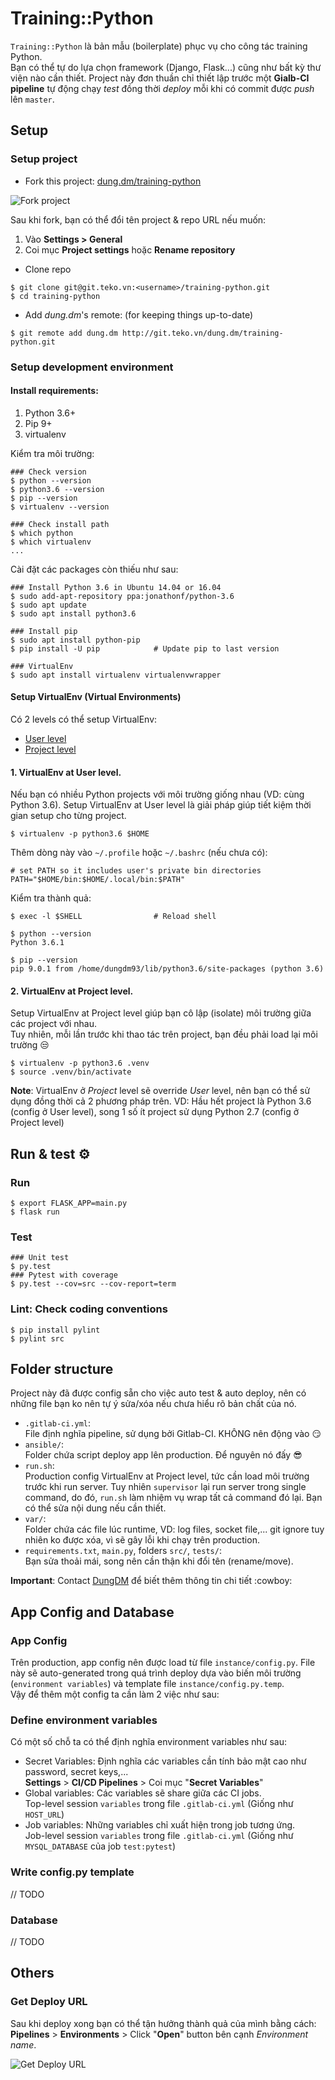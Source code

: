 Training::Python
===============
`Training::Python` là bản mẫu (boilerplate) phục vụ cho công tác training Python.  
Bạn có thể tự do lựa chọn framework (Django, Flask...) cũng như bất kỳ thư viện nào cần thiết. 
Project này đơn thuần chỉ thiết lập trước một **Gialb-CI pipeline** tự động chạy *test* đồng thời *deploy* mỗi khi có commit được *push* lên `master`.

## Setup
### Setup project
* Fork this project: [dung.dm/training-python](http://git.teko.vn/dung.dm/training-python)

![Fork project](https://farm5.staticflickr.com/4238/35579204201_a5d51d0093_z.jpg)

Sau khi fork, bạn có thể đổi tên project & repo URL nếu muốn:

  1. Vào **Settings >  General**  
  2. Coi mục **Project settings** hoặc **Rename repository**

* Clone repo

```shell
$ git clone git@git.teko.vn:<username>/training-python.git
$ cd training-python
```

* Add *dung.dm*'s remote: (for keeping things up-to-date)

```shell
$ git remote add dung.dm http://git.teko.vn/dung.dm/training-python.git
```

### Setup development environment
#### Install requirements:
1. Python 3.6+
2. Pip 9+
3. virtualenv

Kiểm tra môi trường:
```shell
### Check version
$ python --version
$ python3.6 --version
$ pip --version
$ virtualenv --version

### Check install path
$ which python
$ which virtualenv
...
```

Cài đặt các packages còn thiếu như sau:
```shell
### Install Python 3.6 in Ubuntu 14.04 or 16.04
$ sudo add-apt-repository ppa:jonathonf/python-3.6
$ sudo apt update
$ sudo apt install python3.6

### Install pip
$ sudo apt install python-pip
$ pip install -U pip            # Update pip to last version

### VirtualEnv
$ sudo apt install virtualenv virtualenvwrapper
```

#### Setup VirtualEnv (Virtual Environments)
Có 2 levels có thể setup VirtualEnv:  
* [User level](#1-virtualenv-at-user-level)
* [Project level](#2-virtualenv-at-project-level)

#### 1. VirtualEnv at User level.
Nếu bạn có nhiều Python projects với môi trường giống nhau (VD: cùng Python 3.6).
Setup VirtualEnv at User level là giải pháp giúp tiết kiệm thời gian setup cho từng project.

```shell
$ virtualenv -p python3.6 $HOME
```

Thêm dòng này vào `~/.profile` hoặc `~/.bashrc` (nếu chưa có):
```shell
# set PATH so it includes user's private bin directories
PATH="$HOME/bin:$HOME/.local/bin:$PATH"
```

Kiểm tra thành quả:
```shell
$ exec -l $SHELL                # Reload shell

$ python --version
Python 3.6.1

$ pip --version
pip 9.0.1 from /home/dungdm93/lib/python3.6/site-packages (python 3.6)
```

#### 2. VirtualEnv at Project level.
Setup VirtualEnv at Project level giúp bạn cô lập (isolate) môi trường giữa các project với nhau.  
Tuy nhiên, mỗi lần trước khi thao tác trên project, bạn đều phải load lại môi trường :unamused:

```shell
$ virtualenv -p python3.6 .venv
$ source .venv/bin/activate
```

**Note**: VirtualEnv ở *Project* level sẽ override *User* level, nên bạn có thể sử dụng đồng thời cả 2 phương pháp trên. 
VD: Hầu hết project là Python 3.6 (config ở User level), song 1 số ít project sử dụng Python 2.7 (config ở Project level)

## Run & test :gear:
### Run

```shell
$ export FLASK_APP=main.py
$ flask run
```

### Test

```shell
### Unit test
$ py.test
### Pytest with coverage
$ py.test --cov=src --cov-report=term
```

### Lint: Check coding conventions

```shell
$ pip install pylint
$ pylint src
```

## Folder structure
Project này đã được config sẵn cho việc auto test & auto deploy, nên có những file bạn ko nên tự ý sửa/xóa nếu chưa hiểu rõ bản chất của nó.
* `.gitlab-ci.yml`:  
File định nghĩa pipeline, sử dụng bởi Gitlab-CI. KHÔNG nên động vào :smirk:
* `ansible/`:  
Folder chứa script deploy app lên production. Để nguyên nó đấy :sunglasses:
* `run.sh`:  
Production config VirtualEnv at Project level, tức cần load môi trường trước khi run server.
Tuy nhiên `supervisor` lại run server trong single command, do đó, `run.sh` làm nhiệm vụ wrap tất cả command đó lại.
Bạn có thể sửa nội dung nếu cần thiết.
* `var/`:  
Folder chứa các file lúc runtime, VD: log files, socket file,... git ignore tuy nhiên ko được xóa, vì sẽ gây lỗi khi chạy trên production.
* `requirements.txt`, `main.py`, folders `src/`, `tests/`:  
Bạn sửa thoải mái, song nên cần thận khi đổi tên (rename/move).  

**Important**: Contact [DungDM](https://teko.facebook.com/profile.php?id=100015907001998) để biết thêm thông tin chi tiết :cowboy:

## App Config and Database
### App Config
Trên production, app config nên được load từ file `instance/config.py`. 
File này sẽ auto-generated trong quá trình deploy dựa vào biến môi trường (`environment variables`) và template file `instance/config.py.temp`.  
Vậy để thêm một config ta cần làm 2 việc như sau:

### Define environment variables
Có một số chỗ ta có thể định nghĩa environment variables như sau:
* Secret Variables: Định nghĩa các variables cần tính bảo mật cao như password, secret keys,...  
  **Settings** > **CI/CD Pipelines** > Coi mục "**Secret Variables**"
* Global variables: Các variables sẽ share giữa các CI jobs.  
  Top-level session `variables` trong file `.gitlab-ci.yml` (Giống như `HOST_URL`)
* Job variables: Những variables chỉ xuất hiện trong job tương ứng.  
  Job-level session `variables` trong file `.gitlab-ci.yml` (Giống như `MYSQL_DATABASE` của job `test:pytest`)

### Write config.py template
// TODO

### Database
// TODO

## Others
### Get Deploy URL
Sau khi deploy xong bạn có thể tận hưởng thành quả của mình bằng cách:  
**Pipelines** > **Environments** > Click "**Open**" button bên cạnh *Environment name*.

![Get Deploy URL](https://farm5.staticflickr.com/4049/35727650805_894d01af99_z.jpg)
